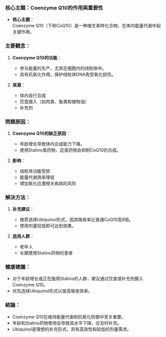 ### 核心主題：Coenzyme Q10的作用與重要性

- **核心主題**：  
  Coenzyme Q10（下称CoQ10）是一种维生素样化合物，在体内能量代谢中起关键作用。

### 主要觀念：

1. **Coenzyme Q10的功能**：
   - 参与能量的生产，尤其在细胞内的线粒体中。
   - 具有抗氧化作用，保护线粒体DNA免受氧化损伤。

2. **来源**：
   - 体内自行合成
   - 饮食摄入（如肉类、鱼类和植物油）
   - 补充剂

### 問題原因：

1. **Coenzyme Q10的缺乏原因**：
   - 年龄增长导致体内合成能力下降。
   - 使用Statins类药物，这类药物会抑制CoQ10的合成。

2. **影响**：
   - 线粒体功能受损
   - 能量代谢效率降低
   - 增加氧化应激相关疾病的风险

### 解決方法：

1. **补充建议**：
   - 推荐选择Ubiquinol形式，因其吸收率比普通CoQ10高8倍。
   - 使用剂量较低即可达到效果。

2. **适用人群**：
   - 老年人
   - 长期使用Statins药物的患者

### 健康建議：

- 对于年龄增长或正在服用Statins的人群，建议通过饮食或补充剂摄入Coenzyme Q10。
- 优先选择Ubiquinol形式以提高吸收效率。

### 結論：

- Coenzyme Q10在维持能量代谢和抗氧化防御中至关重要。
- 年龄和Statins药物使用会导致其水平下降，应及时补充。
- Ubiquinol是理想的补充形式，具有高效性和较低的剂量需求。